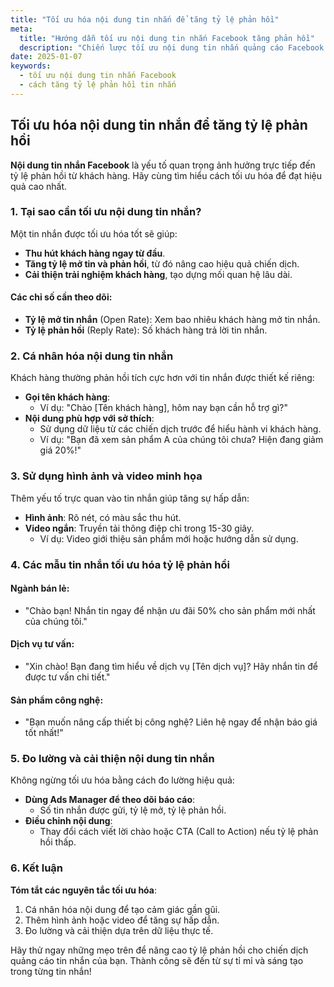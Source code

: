```yaml
---
title: "Tối ưu hóa nội dung tin nhắn để tăng tỷ lệ phản hồi"
meta:
  title: "Hướng dẫn tối ưu nội dung tin nhắn Facebook tăng phản hồi"
  description: "Chiến lược tối ưu nội dung tin nhắn quảng cáo Facebook để nâng cao tỷ lệ phản hồi từ khách hàng."
date: 2025-01-07
keywords:
  - tối ưu nội dung tin nhắn Facebook
  - cách tăng tỷ lệ phản hồi tin nhắn
---
```


## Tối ưu hóa nội dung tin nhắn để tăng tỷ lệ phản hồi

**Nội dung tin nhắn Facebook** là yếu tố quan trọng ảnh hưởng trực tiếp đến tỷ lệ phản hồi từ khách hàng. Hãy cùng tìm hiểu cách tối ưu hóa để đạt hiệu quả cao nhất.

### 1. Tại sao cần tối ưu nội dung tin nhắn?

Một tin nhắn được tối ưu hóa tốt sẽ giúp:
- **Thu hút khách hàng ngay từ đầu**.
- **Tăng tỷ lệ mở tin và phản hồi**, từ đó nâng cao hiệu quả chiến dịch.
- **Cải thiện trải nghiệm khách hàng**, tạo dựng mối quan hệ lâu dài.

#### Các chỉ số cần theo dõi:
- **Tỷ lệ mở tin nhắn** (Open Rate): Xem bao nhiêu khách hàng mở tin nhắn.
- **Tỷ lệ phản hồi** (Reply Rate): Số khách hàng trả lời tin nhắn.

### 2. Cá nhân hóa nội dung tin nhắn

Khách hàng thường phản hồi tích cực hơn với tin nhắn được thiết kế riêng:
- **Gọi tên khách hàng**:
  - Ví dụ: "Chào [Tên khách hàng], hôm nay bạn cần hỗ trợ gì?"
- **Nội dung phù hợp với sở thích**:
  - Sử dụng dữ liệu từ các chiến dịch trước để hiểu hành vi khách hàng.
  - Ví dụ: "Bạn đã xem sản phẩm A của chúng tôi chưa? Hiện đang giảm giá 20%!"

### 3. Sử dụng hình ảnh và video minh họa

Thêm yếu tố trực quan vào tin nhắn giúp tăng sự hấp dẫn:
- **Hình ảnh**: Rõ nét, có màu sắc thu hút.
- **Video ngắn**: Truyền tải thông điệp chỉ trong 15-30 giây.
  - Ví dụ: Video giới thiệu sản phẩm mới hoặc hướng dẫn sử dụng.

### 4. Các mẫu tin nhắn tối ưu hóa tỷ lệ phản hồi

#### **Ngành bán lẻ**:
- "Chào bạn! Nhắn tin ngay để nhận ưu đãi 50% cho sản phẩm mới nhất của chúng tôi."

#### **Dịch vụ tư vấn**:
- "Xin chào! Bạn đang tìm hiểu về dịch vụ [Tên dịch vụ]? Hãy nhắn tin để được tư vấn chi tiết."

#### **Sản phẩm công nghệ**:
- "Bạn muốn nâng cấp thiết bị công nghệ? Liên hệ ngay để nhận báo giá tốt nhất!"

### 5. Đo lường và cải thiện nội dung tin nhắn

Không ngừng tối ưu hóa bằng cách đo lường hiệu quả:
- **Dùng Ads Manager để theo dõi báo cáo**:
  - Số tin nhắn được gửi, tỷ lệ mở, tỷ lệ phản hồi.
- **Điều chỉnh nội dung**:
  - Thay đổi cách viết lời chào hoặc CTA (Call to Action) nếu tỷ lệ phản hồi thấp.

### 6. Kết luận

**Tóm tắt các nguyên tắc tối ưu hóa**:
1. Cá nhân hóa nội dung để tạo cảm giác gần gũi.
2. Thêm hình ảnh hoặc video để tăng sự hấp dẫn.
3. Đo lường và cải thiện dựa trên dữ liệu thực tế.

Hãy thử ngay những mẹo trên để nâng cao tỷ lệ phản hồi cho chiến dịch quảng cáo tin nhắn của bạn. Thành công sẽ đến từ sự tỉ mỉ và sáng tạo trong từng tin nhắn!
